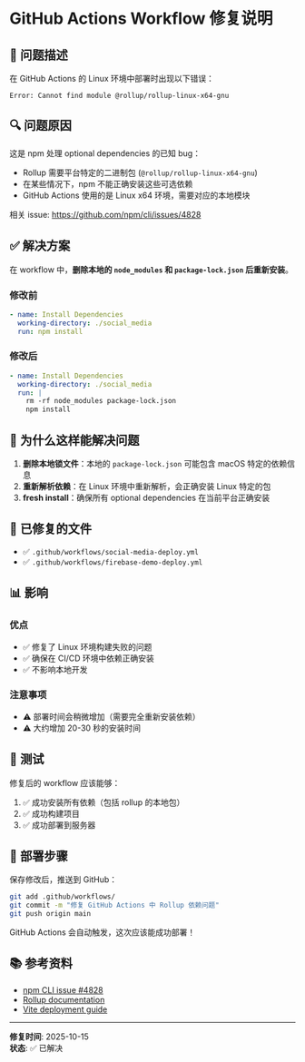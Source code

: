 # GitHub Actions Workflow 修复说明

## 🐛 问题描述

在 GitHub Actions 的 Linux 环境中部署时出现以下错误：

```
Error: Cannot find module @rollup/rollup-linux-x64-gnu
```

## 🔍 问题原因

这是 npm 处理 optional dependencies 的已知 bug：
- Rollup 需要平台特定的二进制包 (`@rollup/rollup-linux-x64-gnu`)
- 在某些情况下，npm 不能正确安装这些可选依赖
- GitHub Actions 使用的是 Linux x64 环境，需要对应的本地模块

相关 issue: https://github.com/npm/cli/issues/4828

## ✅ 解决方案

在 workflow 中，**删除本地的 `node_modules` 和 `package-lock.json` 后重新安装**。

### 修改前

```yaml
- name: Install Dependencies
  working-directory: ./social_media
  run: npm install
```

### 修改后

```yaml
- name: Install Dependencies
  working-directory: ./social_media
  run: |
    rm -rf node_modules package-lock.json
    npm install
```

## 📝 为什么这样能解决问题

1. **删除本地锁文件**：本地的 `package-lock.json` 可能包含 macOS 特定的依赖信息
2. **重新解析依赖**：在 Linux 环境中重新解析，会正确安装 Linux 特定的包
3. **fresh install**：确保所有 optional dependencies 在当前平台正确安装

## 🔧 已修复的文件

- ✅ `.github/workflows/social-media-deploy.yml`
- ✅ `.github/workflows/firebase-demo-deploy.yml`

## 📊 影响

### 优点
- ✅ 修复了 Linux 环境构建失败的问题
- ✅ 确保在 CI/CD 环境中依赖正确安装
- ✅ 不影响本地开发

### 注意事项
- ⚠️ 部署时间会稍微增加（需要完全重新安装依赖）
- ⚠️ 大约增加 20-30 秒的安装时间

## 🧪 测试

修复后的 workflow 应该能够：
1. ✅ 成功安装所有依赖（包括 rollup 的本地包）
2. ✅ 成功构建项目
3. ✅ 成功部署到服务器

## 🚀 部署步骤

保存修改后，推送到 GitHub：

```bash
git add .github/workflows/
git commit -m "修复 GitHub Actions 中 Rollup 依赖问题"
git push origin main
```

GitHub Actions 会自动触发，这次应该能成功部署！

## 📚 参考资料

- [npm CLI issue #4828](https://github.com/npm/cli/issues/4828)
- [Rollup documentation](https://rollupjs.org/)
- [Vite deployment guide](https://vitejs.dev/guide/static-deploy.html)

---

**修复时间**: 2025-10-15  
**状态**: ✅ 已解决

